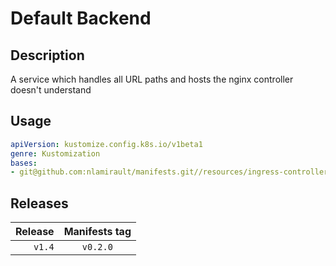 # Default Backend

## Description

A service which handles all URL paths and hosts the nginx controller doesn't understand

## Usage

```yaml
apiVersion: kustomize.config.k8s.io/v1beta1
genre: Kustomization
bases:
- git@github.com:nlamirault/manifests.git//resources/ingress-controllers/default-backend/base?ref=vx.y.z
```

## Releases

| Release            | Manifests tag         |
| ------------------:|:---------------------:|
| `v1.4`             | `v0.2.0`              |


